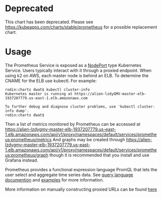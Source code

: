 # Deprecated

This chart has been deprecated. Please see https://kubeapps.com/charts/stable/prometheus for a possible replacement chart.

# Usage

The Prometheus Service is exposed as a [NodePort](http://kubernetes.io/docs/user-guide/services/#type-nodeport) type Kubernetes Service. Users typically interact with it through a proxied endpoint. When using k2 on AWS, each master node is behind an ELB. To determine the CNAME for the ELB use kubectl. For example:

```
rodin:charts dwat$ kubectl cluster-info
Kubernetes master is running at https://alien-lzdyGMV-master-elb-1937207779.us-east-1.elb.amazonaws.com

To further debug and diagnose cluster problems, use 'kubectl cluster-info dump'.
rodin:charts dwat$
```

Then a list of metrics monitored by Prometheus can be accessed at <https://alien-lzdygmv-master-elb-1937207779.us-east-1.elb.amazonaws.com/api/v1/proxy/namespaces/default/services/prometheus:prometheus/metrics> And graphs may be created through <https://alien-lzdygmv-master-elb-1937207779.us-east-1.elb.amazonaws.com/api/v1/proxy/namespaces/default/services/prometheus:prometheus/graph> though it is recommended that you install and use Grafana instead.

Prometheus provides a functional expression language PromQL that lets the user select and aggregate time series data. See [query language documention](https://prometheus.io/docs/querying/basics/) and [examples](https://prometheus.io/docs/querying/examples/) for more information.

More information on manually constructing proxied URLs can be found [here](http://kubernetes.io/docs/user-guide/accessing-the-cluster/#manually-constructing-apiserver-proxy-urls)

